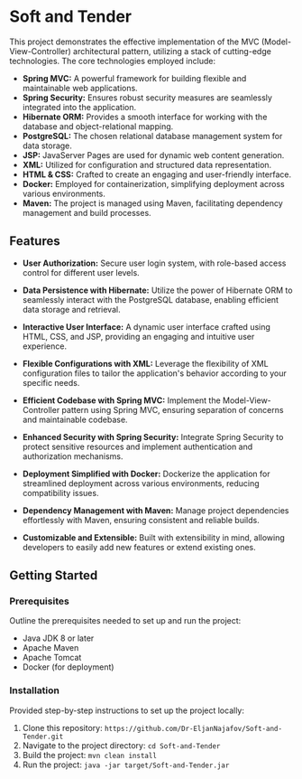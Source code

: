 # Soft and Tender

This project demonstrates the effective implementation of the MVC (Model-View-Controller) architectural pattern, utilizing a stack of cutting-edge technologies. The core technologies employed include:

- **Spring MVC:** A powerful framework for building flexible and maintainable web applications.
- **Spring Security:** Ensures robust security measures are seamlessly integrated into the application.
- **Hibernate ORM:** Provides a smooth interface for working with the database and object-relational mapping.
- **PostgreSQL:** The chosen relational database management system for data storage.
- **JSP:** JavaServer Pages are used for dynamic web content generation.
- **XML:** Utilized for configuration and structured data representation.
- **HTML & CSS:** Crafted to create an engaging and user-friendly interface.
- **Docker:** Employed for containerization, simplifying deployment across various environments.
- **Maven:** The project is managed using Maven, facilitating dependency management and build processes.

## Features

- **User Authorization:** Secure user login system, with role-based access control for different user levels.

- **Data Persistence with Hibernate:** Utilize the power of Hibernate ORM to seamlessly interact with the PostgreSQL database, enabling efficient data storage and retrieval.

- **Interactive User Interface:** A dynamic user interface crafted using HTML, CSS, and JSP, providing an engaging and intuitive user experience.

- **Flexible Configurations with XML:** Leverage the flexibility of XML configuration files to tailor the application's behavior according to your specific needs.

- **Efficient Codebase with Spring MVC:** Implement the Model-View-Controller pattern using Spring MVC, ensuring separation of concerns and maintainable codebase.

- **Enhanced Security with Spring Security:** Integrate Spring Security to protect sensitive resources and implement authentication and authorization mechanisms.

- **Deployment Simplified with Docker:** Dockerize the application for streamlined deployment across various environments, reducing compatibility issues.

- **Dependency Management with Maven:** Manage project dependencies effortlessly with Maven, ensuring consistent and reliable builds.

- **Customizable and Extensible:** Built with extensibility in mind, allowing developers to easily add new features or extend existing ones.

## Getting Started

### Prerequisites

Outline the prerequisites needed to set up and run the project:

- Java JDK 8 or later
- Apache Maven
- Apache Tomcat
- Docker (for deployment)

### Installation

Provided step-by-step instructions to set up the project locally:

1. Clone this repository: `https://github.com/Dr-EljanNajafov/Soft-and-Tender.git`
2. Navigate to the project directory: `cd Soft-and-Tender`
3. Build the project: `mvn clean install`
4. Run the project: `java -jar target/Soft-and-Tender.jar`
